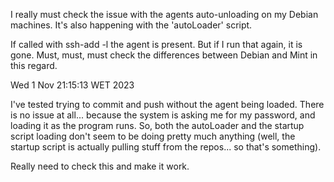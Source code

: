 I really must check the issue with the agents auto-unloading on my Debian machines.
It's also happening with the 'autoLoader' script.

If called with ssh-add -l the agent is present. But if I run that again, it is gone.
Must, must, must check the differences between Debian and Mint in this regard.

Wed  1 Nov 21:15:13 WET 2023

I've tested trying to commit and push without the agent being loaded.
There is no issue at all... because the system is asking me for my password, and
loading it as the program runs. So, both the autoLoader and the startup script loading
don't seem to be doing pretty much anything (well, the startup script is actually
pulling stuff from the repos... so that's something).

Really need to check this and make it work.
